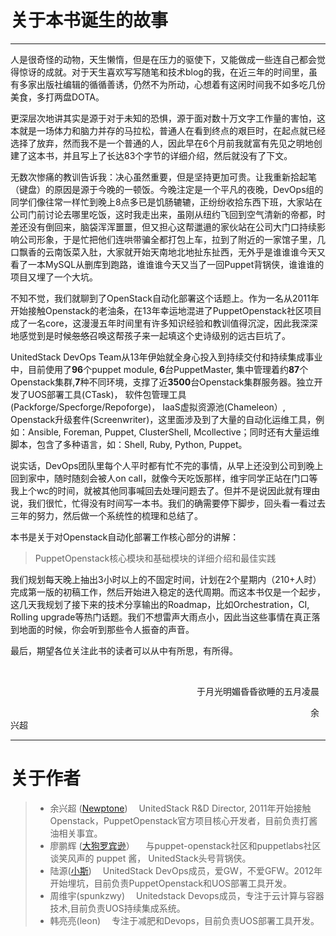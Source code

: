 # 关于本书诞生的故事
---

人是很奇怪的动物，天生懒惰，但是在压力的驱使下，又能做成一些连自己都会觉得惊讶的成就。对于天生喜欢写写随笔和技术blog的我，在近三年的时间里，虽有多家出版社编辑的循循善诱，仍然不为所动，心想着有这闲时间我不如多吃几份美食，多打两盘DOTA。


更深层次地讲其实是源于对于未知的恐惧，源于面对数十万文字工作量的害怕，这本就是一场体力和脑力并存的马拉松，普通人在看到终点的艰巨时，在起点就已经选择了放弃，然而我不是一个普通的人，因此早在6个月前我就富有先见之明地创建了这本书，并且写上了长达83个字节的详细介绍，然后就没有了下文。

无数次惨痛的教训告诉我：决心虽然重要，但是坚持更加可贵。让我重新拾起笔（键盘）的原因是源于今晚的一顿饭。今晚注定是一个平凡的夜晚，DevOps组的同学们像往常一样忙到晚上8点多已是饥肠辘辘，正纷纷收拾东西下班，大家站在公司门前讨论去哪里吃饭，这时我走出来，虽刚从纽约飞回到空气清新的帝都，时差还没有倒回来，脑袋浑浑噩噩，但又担心这帮邋遢的家伙站在公司大门口持续影响公司形象，于是忙把他们连哄带骗全都打包上车，拉到了附近的一家馆子里，几口飘香的云南饭菜入肚，大家就开始天南地北地扯东扯西，无外乎是谁谁谁今天又看了一本MySQL从删库到跑路，谁谁谁今天又当了一回Puppet背锅侠，谁谁谁的项目又埋了一个大坑。

不知不觉，我们就聊到了OpenStack自动化部署这个话题上。作为一名从2011年开始接触Openstack的老油条，在13年幸运地混进了PuppetOpenstack社区项目成了一名core，这漫漫五年时间里有许多知识经验和教训值得沉淀，因此我深深地感觉到是时候~~忽悠~~召唤这帮孩子来一起填这个史诗级别的远古巨坑了。

UnitedStack DevOps Team从13年伊始就全身心投入到持续交付和持续集成事业中，目前使用了**96**个puppet module, **6**台PuppetMaster, 集中管理着约**87**个Openstack集群,**7**种不同环境，支撑了近**3500**台Openstack集群服务器。独立开发了UOS部署工具(CTask)， 软件包管理工具(Packforge/Specforge/Repoforge)， IaaS虚拟资源池(Chameleon）, Openstack升级套件(Screenwriter)，这里面涉及到了大量的自动化运维工具，例如：Ansible, Foreman, Puppet, ClusterShell, Mcollective；同时还有大量运维脚本，包含了多种语言，如：Shell, Ruby, Python, Puppet。

说实话，DevOps团队里每个人平时都有忙不完的事情，从早上还没到公司到晚上回到家中，随时随刻会被人on call，就像今天吃饭那样，维宇同学正站在门口等我上个wc的时间，就被其他同事喊回去处理问题去了。但并不是说因此就有理由说，我们很忙，忙得没有时间写一本书。我们的确需要停下脚步，回头看一看过去三年的努力，然后做一个系统性的梳理和总结了。

本书是关于对Openstack自动化部署工作核心部分的讲解：

> PuppetOpenstack核心模块和基础模块的详细介绍和最佳实践

我们规划每天晚上抽出3小时以上的不固定时间，计划在2个星期内（210+人时）完成第一版的初稿工作，然后开始进入稳定的迭代周期。而这本书仅是一个起步，这几天我规划了接下来的技术分享输出的Roadmap，比如Orchestration，CI, Rolling upgrade等热门话题。我们不想雷声大雨点小，因此当这些事情在真正落到地面的时候，你会听到那些令人振奋的声音。

最后，期望各位关注此书的读者可以从中有所思，有所得。

<br/>

&emsp;&emsp;&emsp;&emsp;&emsp;&emsp;&emsp;&emsp;&emsp;&emsp;&emsp;&emsp;&emsp;&emsp;&emsp;&emsp;&emsp;&emsp;&emsp;&emsp;&emsp; 于月光明媚昏昏欲睡的五月凌晨

&emsp;&emsp;&emsp;&emsp;&emsp;&emsp;&emsp;&emsp;&emsp;&emsp;&emsp;&emsp;&emsp;&emsp;&emsp;&emsp;&emsp;&emsp;&emsp;&emsp;&emsp;&emsp;&emsp;&emsp;&emsp;&emsp;&emsp;&emsp;&emsp;&emsp;&emsp;&emsp;&emsp;&emsp; 余兴超



---

# 关于作者

> * 余兴超 ([Newptone](http://weibo.com/nupta))  &emsp;UnitedStack R&D Director, 2011年开始接触Openstack，PuppetOpenstack官方项目核心开发者，目前负责打酱油相关事宜。
> * 廖鹏辉 ([大狗罗宾逊](http://weibo.com/aoLiii)） &emsp;与puppet-openstack社区和puppetlabs社区谈笑风声的 puppet 酱， UnitedStack头号背锅侠。
> * 陆源([小斯](http://weibo.com/2294179087/profile?topnav=1&wvr=6&is_all=1))  &emsp;UnitedStack DevOps成员，爱GW，不爱GFW。2012年开始埋坑，目前负责PuppetOpenstack和UOS部署工具开发。
> * 周维宇(spunkzwy) &emsp;Unitedstack Devops成员，专注于云计算与容器技术,目前负责UOS持续集成系统。
> * 韩亮亮(leon)  &emsp;专注于减肥和Devops，目前负责UOS部署工具开发。
